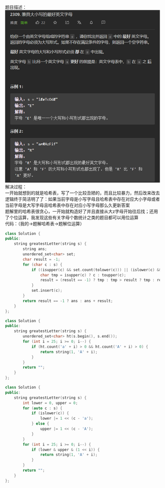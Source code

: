 题目描述：  
![image](/basical/string/image/image47.png)  
解决过程：  
一开始就想到的就是哈希表，写了一个比较丑陋的，而且比较暴力，然后改来改去逻辑终于简洁明了了：如果当前字母是小写字母且哈希表中存在对应大小字母或者当前字母是大写字母且哈希表中存在对应小写字母那么久更新答案  
题解里的哈希表很贪心，一开始就构造好了并且直接从大z字母开始往后找；还用了个位运算，我发现这些有关字母个数统计之类的题目都可以用位运算  
代码：（我的→题解哈希表→题解位运算）  
```cpp
class Solution {
public:
    string greatestLetter(string s) {
        string ans;
        unordered_set<char> set;
        char result = -1;
        for (char c : s) {
            if ((isupper(c) && set.count(tolower(c))) || (islower(c) && set.count(toupper(c)))) {
                char tmp = isupper(c) ? c : toupper(c);
                result = (result == -1) ? tmp : tmp > result ? tmp : result;
            }
            set.insert(c);
        }
        return result == -1 ? ans : ans + result;
    }
};
```

```cpp
class Solution {
public:
    string greatestLetter(string s) {
        unordered_set<char> ht(s.begin(), s.end());
        for (int i = 25; i >= 0; i--) {
            if (ht.count('a' + i) > 0 && ht.count('A' + i) > 0) {
                return string(1, 'A' + i);
            }
        }
        return "";
    }
};
```
```cpp
class Solution {
public:
    string greatestLetter(string s) {
        int lower = 0, upper = 0;
        for (auto c : s) {
            if (islower(c)) {
                lower |= 1 << (c - 'a');
            } else {
                upper |= 1 << (c - 'A');
            }
        }
        for (int i = 25; i >= 0; i--) {
            if (lower & upper & (1 << i)) {
                return string(1, 'A' + i);
            }
        }
        return "";
    }
};
```